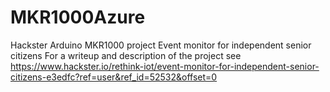 # MKR1000Azure
Hackster Arduino MKR1000 project
Event monitor for independent senior citizens
For a writeup and description of the project see https://www.hackster.io/rethink-iot/event-monitor-for-independent-senior-citizens-e3edfc?ref=user&ref_id=52532&offset=0

